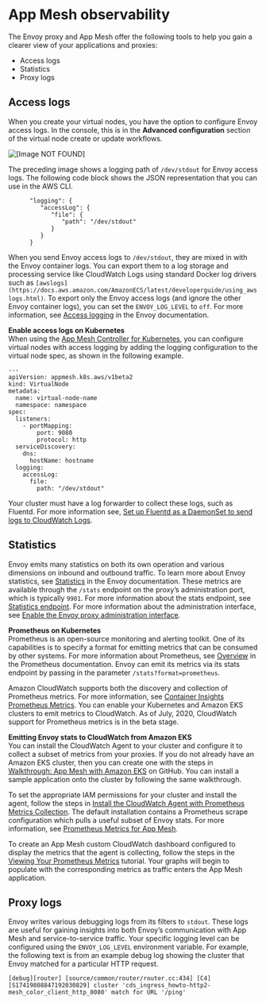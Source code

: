 # App Mesh observability<a name="observability"></a>

The Envoy proxy and App Mesh offer the following tools to help you gain a clearer view of your applications and proxies:
+ Access logs
+ Statistics
+ Proxy logs

## Access logs<a name="envoy-logs"></a>

When you create your virtual nodes, you have the option to configure Envoy access logs\. In the console, this is in the **Advanced configuration** section of the virtual node create or update workflows\.

![\[Image NOT FOUND\]](http://docs.aws.amazon.com/app-mesh/latest/userguide/images/logging.png)

The preceding image shows a logging path of `/dev/stdout` for Envoy access logs\. The following code block shows the JSON representation that you can use in the AWS CLI\.

```
      "logging": { 
         "accessLog": { 
            "file": { 
               "path": "/dev/stdout"
            }
         }
      }
```

When you send Envoy access logs to `/dev/stdout`, they are mixed in with the Envoy container logs\. You can export them to a log storage and processing service like CloudWatch Logs using standard Docker log drivers such as `[awslogs](https://docs.aws.amazon.com/AmazonECS/latest/developerguide/using_awslogs.html)`\. To export only the Envoy access logs \(and ignore the other Envoy container logs\), you can set the `ENVOY_LOG_LEVEL` to `off`\. For more information, see [Access logging](https://www.envoyproxy.io/docs/envoy/latest/configuration/observability/access_log/access_log.html) in the Envoy documentation\.

**Enable access logs on Kubernetes**  
When using the [App Mesh Controller for Kubernetes](https://docs.aws.amazon.com/app-mesh/latest/userguide/mesh-k8s-integration.html), you can configure virtual nodes with access logging by adding the logging configuration to the virtual node spec, as shown in the following example\.

```
---
apiVersion: appmesh.k8s.aws/v1beta2
kind: VirtualNode
metadata:
  name: virtual-node-name
  namespace: namespace
spec:
  listeners:
    - portMapping:
        port: 9080
        protocol: http
  serviceDiscovery:
    dns:
      hostName: hostname
  logging:
    accessLog:
      file:
        path: "/dev/stdout"
```

Your cluster must have a log forwarder to collect these logs, such as Fluentd\. For more information see, [Set up Fluentd as a DaemonSet to send logs to CloudWatch Logs](https://docs.aws.amazon.com/AmazonCloudWatch/latest/monitoring/Container-Insights-setup-logs.html)\.

## Statistics<a name="statistics"></a>

Envoy emits many statistics on both its own operation and various dimensions on inbound and outbound traffic\. To learn more about Envoy statistics, see [Statistics](https://www.envoyproxy.io/docs/envoy/latest/intro/arch_overview/observability/statistics) in the Envoy documentation\. These metrics are available through the `/stats` endpoint on the proxy’s administration port, which is typically `9901`\. For more information about the stats endpoint, see [Statistics endpoint](https://www.envoyproxy.io/docs/envoy/latest/operations/admin#get--stats)\. For more information about the administration interface, see [Enable the Envoy proxy administration interface](troubleshooting-best-practices.md#ts-bp-enable-proxy-admin-interface)\.

**Prometheus on Kubernetes**  
Prometheus is an open\-source monitoring and alerting toolkit\. One of its capabilities is to specify a format for emitting metrics that can be consumed by other systems\. For more information about Prometheus, see [Overview](https://prometheus.io/docs/introduction/overview/) in the Prometheus documentation\. Envoy can emit its metrics via its stats endpoint by passing in the parameter `/stats?format=prometheus`\.

Amazon CloudWatch supports both the discovery and collection of Prometheus metrics\. For more information, see [Container Insights Prometheus Metrics](https://docs.aws.amazon.com/AmazonCloudWatch/latest/monitoring/ContainerInsights-Prometheus.html)\. You can enable your Kubernetes and Amazon EKS clusters to emit metrics to CloudWatch\. As of July, 2020, CloudWatch support for Prometheus metrics is in the beta stage\.

**Emitting Envoy stats to CloudWatch from Amazon EKS**  
You can install the CloudWatch Agent to your cluster and configure it to collect a subset of metrics from your proxies\. If you do not already have an Amazon EKS cluster, then you can create one with the steps in [Walkthrough: App Mesh with Amazon EKS](https://github.com/aws/aws-app-mesh-examples/tree/master/walkthroughs/eks) on GitHub\. You can install a sample application onto the cluster by following the same walkthrough\.

To set the appropriate IAM permissions for your cluster and install the agent, follow the steps in [Install the CloudWatch Agent with Prometheus Metrics Collection](https://docs.aws.amazon.com/AmazonCloudWatch/latest/monitoring/ContainerInsights-Prometheus-Setup.html)\. The default installation contains a Prometheus scrape configuration which pulls a useful subset of Envoy stats\. For more information, see [Prometheus Metrics for App Mesh](https://docs.aws.amazon.com/AmazonCloudWatch/latest/monitoring/ContainerInsights-Prometheus-metrics.html#ContainerInsights-Prometheus-metrics-appmesh)\.

To create an App Mesh custom CloudWatch dashboard configured to display the metrics that the agent is collecting, follow the steps in the [Viewing Your Prometheus Metrics](https://docs.aws.amazon.com/AmazonCloudWatch/latest/monitoring/ContainerInsights-Prometheus-viewmetrics.html) tutorial\. Your graphs will begin to populate with the corresponding metrics as traffic enters the App Mesh application\.

## Proxy logs<a name="proxy-logs"></a>

Envoy writes various debugging logs from its filters to `stdout`\. These logs are useful for gaining insights into both Envoy’s communication with App Mesh and service\-to\-service traffic\. Your specific logging level can be configured using the `ENVOY_LOG_LEVEL` environment variable\. For example, the following text is from an example debug log showing the cluster that Envoy matched for a particular HTTP request\.

```
[debug][router] [source/common/router/router.cc:434] [C4][S17419808847192030829] cluster 'cds_ingress_howto-http2-mesh_color_client_http_8080' match for URL '/ping'
```
